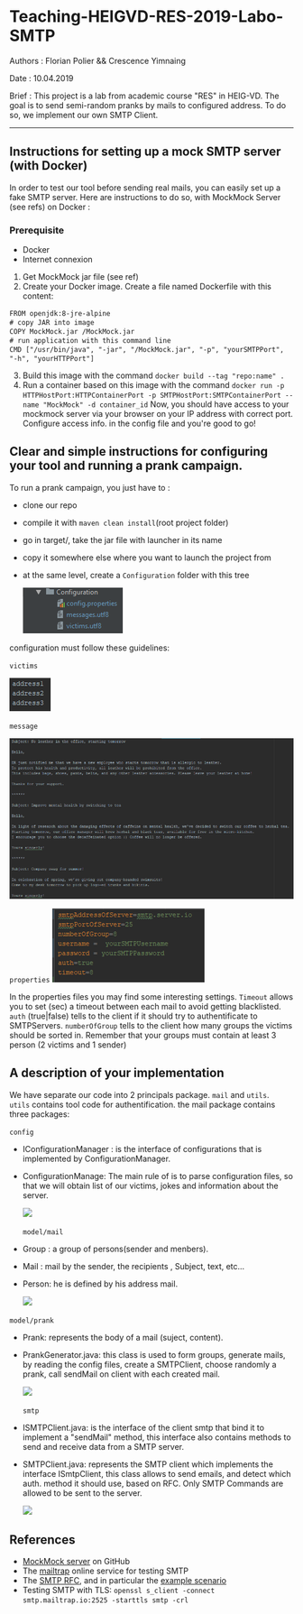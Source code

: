 # Teaching-HEIGVD-RES-2019-Labo-SMTP

Authors : Florian Polier && Crescence Yimnaing

Date : 10.04.2019

Brief : This project is a lab from academic course "RES" in HEIG-VD. 
The goal is to send semi-random pranks by mails to configured address. 
To do so, we implement our own SMTP Client.

----

## Instructions for setting up a mock SMTP server (with Docker)
In order to test our tool before sending real mails, you can easily set up a fake SMTP server.
Here are instructions to do so, with MockMock Server (see refs) on Docker :

### Prerequisite
- Docker
- Internet connexion
1) Get MockMock jar file (see ref)
2) Create your Docker image. Create a file named Dockerfile with this content: 
```
FROM openjdk:8-jre-alpine
# copy JAR into image
COPY MockMock.jar /MockMock.jar
# run application with this command line
CMD ["/usr/bin/java", "-jar", "/MockMock.jar", "-p", "yourSMTPPort", "-h", "yourHTTPPort"]
```
3) Build this image with the command `docker build --tag "repo:name" .`
4) Run a container based on this image with the command `docker run -p HTTPHostPort:HTTPContainerPort -p SMTPHostPort:SMTPContainerPort --name "MockMock" -d container_id`
Now, you should have access to your mockmock server via your browser on your IP address with correct port. Configure access info. in the config file and you're good to go!

## Clear and simple instructions for configuring your tool and running a prank campaign.

To run a prank campaign, you just have to :

- clone our repo
- compile it with `maven clean install`(root project folder)
- go in target/, take the jar file with launcher in its name
- copy it somewhere else where you want to launch the project from
- at the same level, create a `Configuration` folder with this tree  
  
  ![](figures/hierarchy.PNG)
    
configuration must follow these guidelines:
  
`victims`
  
![](figures/victims.PNG)  
  
`message`
  
![](figures/messages.PNG)

`properties`
![](figures/properties.PNG)  
  
In the properties files you may find some interesting settings. `Timeout` allows you to set (sec) a timeout between each mail to avoid getting blacklisted.  `auth` (true|false) tells to the client if it should try to authentificate to SMTPServers. `numberOfGroup` tells to the client how many groups the victims should be sorted in. Remember that your groups must contain at least 3 person (2 victims and 1 sender)


## A description of your implementation

  We have separate our code into 2 principals package. ```mail``` and ```utils```.  
  `utils` contains tool code for authentification. 
  the mail package contains three packages:
  
  ```config```
  
- IConfigurationManager : is the interface of configurations that is implemented by ConfigurationManager.
- ConfigurationManage: The main rule of is to parse configuration files, so that we will obtain list of our victims, jokes and information about the server.
  
    
    ![](figures/DiagrammePackageconfig.PNG)


  
  ```model/mail```
  
- Group : a group of persons(sender and menbers).
- Mail  : mail by the sender, the recipients , Subject, text, etc...
- Person: he is defined by his address mail.

    ![](figures/DiagramPackageMail.PNG)

    
 ```model/prank```
 
- Prank: represents the body of a mail (suject, content).
- PrankGenerator.java: this class is used to form groups, generate mails, by reading the config files, create a SMTPClient, choose randomly a prank, call sendMail on client with each created mail.

    ![](figures/DiagramPackagePrank.PNG)
  
  ```smtp```
  
- ISMTPClient.java: is the interface of the client smtp that bind it to implement a "sendMail" method, this interface also contains methods to send and receive data from a SMTP server.
- SMTPClient.java: represents the SMTP client which implements the interface ISmtpClient, this class allows to send emails, and detect which auth. method it should use, based on RFC. Only SMTP Commands are allowed to be sent to the server. 

    ![](figures/DiagramPackageSMTP.PNG)

##
## References

* [MockMock server](<https://github.com/tweakers/MockMock>) on GitHub
* The [mailtrap](<https://mailtrap.io/>) online service for testing SMTP
* The [SMTP RFC](<https://tools.ietf.org/html/rfc5321#appendix-D>), and in particular the [example scenario](<https://tools.ietf.org/html/rfc5321#appendix-D>)
* Testing SMTP with TLS: `openssl s_client -connect smtp.mailtrap.io:2525 -starttls smtp -crl`


